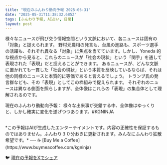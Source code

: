 ```yaml
---
title: "現在のふんわり動向予報 2025-05-31"
date: "2025-05-31T11:38:32.685Z"
tags: [ふんわり予報, AI占い, 日常]
layout: post
---
```



様々なニュースが飛び交う情報空間という文脈において、各ニュースは固有の「対象」と捉えられます。  野村元農相の発言も、台風の進路も、スポーツ選手の活躍も、それぞれ異なる「対象」に焦点を当てています。しかし、Yoneda 的な視点から見ると、これらのニュースが「社会の現状」という「関手」を通して表現された「表現」だと捉えることができます。  あるニュースが、どんな文脈に置かれても一貫した「社会の現状」という本質を反映しているならば、それは他の同様のニュースと本質的に等価であると言えるでしょう。  トランプ氏の発言群なども、その「表現」としてこの枠組みで捉えられます。  それぞれのニュースは異なる側面を照らしますが、全体像はこれらの「表現」の集合体として理解されるのです。


現在のふんわり動動向予報：
様々な出来事が交錯する中、全体像はゆっくりと、しかし確実に変化を遂げつつあります。#KGNINJA

<br>
*この予報はAIが生成したエンターテイメントです。内容の正確性を保証するものではありません。ふんわり３０分おきに更新されます。みんなにふんわり拡散希望です。*
---
☕️ [Buy Me a Coffee](https://www.buymeacoffee.com/kgninja)

🐦 [現在の予報をXでシェア](https://twitter.com/intent/tweet?text=%E7%8F%BE%E5%9C%A8%E3%81%AE%E3%81%B5%E3%82%93%E3%82%8F%E3%82%8A%E4%BA%88%E5%A0%B1%3A%20%E3%80%8C%E6%A7%98%E3%80%85%E3%81%AA%E3%83%8B%E3%83%A5%E3%83%BC%E3%82%B9%E3%81%8C%E9%A3%9B%E3%81%B3%E4%BA%A4%E3%81%86%E6%83%85%E5%A0%B1%E7%A9%BA%E9%96%93%E3%81%A8%E3%81%84%E3%81%86%E6%96%87%E8%84%88%E3%81%AB%E3%81%8A%E3%81%84%E3%81%A6%E3%80%81%E5%90%84%E3%83%8B%E3%83%A5%E3%83%BC%E3%82%B9%E3%81%AF%E5%9B%BA%E6%9C%89%E3%81%AE%E3%80%8C%E5%AF%BE%E8%B1%A1%E3%80%8D%E3%81%A8%E6%8D%89%E3%81%88%E3%82%89%E3%82%8C%E3%81%BE%E3%81%99%E3%80%82%E3%80%8D%23KGNINJA%20%E7%B6%9A%E3%81%8D%E3%81%AF%E3%83%96%E3%83%AD%E3%82%B0%E3%81%A7%EF%BC%81%F0%9F%91%87&url=https%3A%2F%2Fkg-ninja.github.io%2FFunwariyoso%2F)
